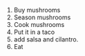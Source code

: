1. Buy mushrooms
2. Season mushrooms
3. Cook mushrooms
4. Put it in a taco
5. add salsa and cilantro.
6. Eat
